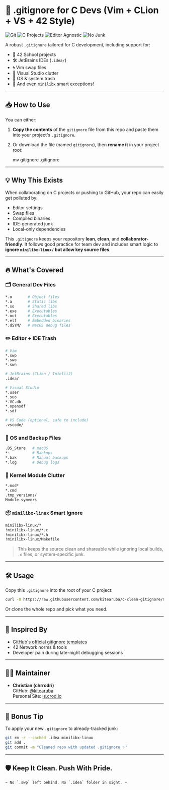 # 🚫 .gitignore for C Devs (Vim + CLion + VS + 42 Style)

![Git](https://img.shields.io/badge/Git-clean-blue?style=flat-square)
![C Projects](https://img.shields.io/badge/Language-C-green?style=flat-square)
![Editor Agnostic](https://img.shields.io/badge/Editors-Vim%20%7C%20CLion%20%7C%20VSCode-yellow?style=flat-square)
![No Junk](https://img.shields.io/badge/Junk-Free-critical?style=flat-square)

A robust `.gitignore` tailored for C development, including support for:
- 🧠 42 School projects  
- 🛠️ JetBrains IDEs (`.idea/`)  
- 🌀 Vim swap files  
- 🧱 Visual Studio clutter  
- 💾 OS & system trash  
- 🎨 And even `minilibx` smart exceptions!

---

## 📥 How to Use

You can either:

1. **Copy the contents** of the `gitignore` file from this repo
   and paste them into your project's `.gitignore`.

2. Or download the file (named `gitignore`), then **rename it** in your project root:

   mv gitignore .gitignore

---

## 💡 Why This Exists

When collaborating on C projects or pushing to GitHub, your repo can easily get polluted by:
- Editor settings
- Swap files
- Compiled binaries
- IDE-generated junk
- Local-only dependencies

This `.gitignore` keeps your repository **lean**, **clean**, and **collaborator-friendly**. It follows good practice for team dev and includes smart logic to **ignore `minilibx-linux/` but allow key source files**.

---

## 🔥 What's Covered

### 🗂️ General Dev Files
```bash
*.o       # Object files
*.a       # Static libs
*.so      # Shared libs
*.exe     # Executables
*.out     # Executables
*.elf     # Embedded binaries
*.dSYM/   # macOS debug files
```

### ✏️ Editor + IDE Trash
```bash
# Vim
*.swp
*.swo
*.swn

# JetBrains (CLion / IntelliJ)
.idea/

# Visual Studio
*.user
*.suo
*.VC.db
*.opensdf
*.sdf

# VS Code (optional, safe to include)
.vscode/
```

### 🧼 OS and Backup Files
```bash
.DS_Store   # macOS
*~          # Backups
*.bak       # Manual backups
*.log       # Debug logs
```

### 🧪 Kernel Module Clutter
```bash
*.mod*
*.cmd
.tmp_versions/
Module.symvers
```

### 📦 `minilibx-linux` Smart Ignore
```bash
minilibx-linux/*
!minilibx-linux/*.c
!minilibx-linux/*.h
!minilibx-linux/Makefile
```
> This keeps the source clean and shareable while ignoring local builds, `.o` files, or system-specific junk.

---

## 🛠️ Usage

Copy this `.gitignore` into the root of your C project:

```bash
curl -O https://raw.githubusercontent.com/kitearuba/c-clean-gitignore/main/.gitignore
```

Or clone the whole repo and pick what you need.

---

## 🙌 Inspired By

- [GitHub's official gitignore templates](https://github.com/github/gitignore)
- 42 Network norms & tools
- Developer pain during late-night debugging sessions

---

## 👨‍💻 Maintainer

- **Christian (chrrodri)**  
  GitHub: [@kitearuba](https://github.com/kitearuba)  
  Personal Site: [is.crod.io](https://is.crod.io)

---

## 🧙 Bonus Tip

To apply your new `.gitignore` to already-tracked junk:
```bash
git rm -r --cached .idea minilibx-linux
git add .
git commit -m "Cleaned repo with updated .gitignore ✨"
```

---

## 🛡️ Keep It Clean. Push With Pride.  
```
~ No `.swp` left behind. No `.idea` folder in sight. ~
```
